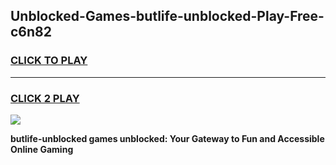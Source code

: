 
## Unblocked-Games-butlife-unblocked-Play-Free-c6n82
<h3>
<a href="https://premium76.site?title=butlife-unblocked&ref=12A">CLICK TO PLAY</a></h3>
<hr>

<h3>
<a href="https://premium76.site?title=butlife-unblocked&ref=12A">CLICK 2 PLAY</a>
  
</h3>

<a href="https://premium76.site?title=butlife-unblocked&ref=12A"><img src="https://clearcache.store/games.png"></a>


**butlife-unblocked games unblocked: Your Gateway to Fun and Accessible Online Gaming**
